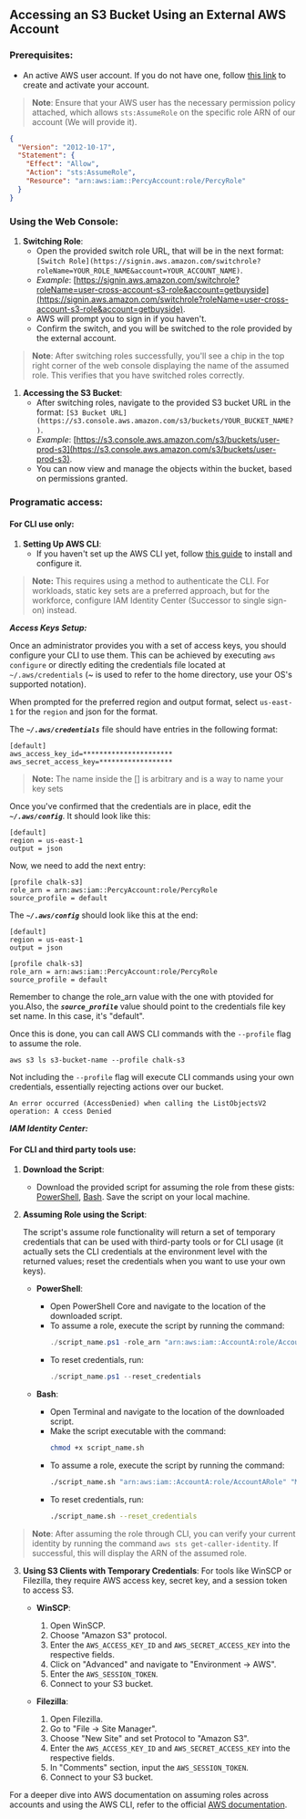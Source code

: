 ## Accessing an S3 Bucket Using an External AWS Account

### Prerequisites:
- An active AWS user account. If you do not have one, follow [this link](https://aws.amazon.com/premiumsupport/knowledge-center/create-and-activate-aws-account/) to create and activate your account.

> **Note**: Ensure that your AWS user  has the necessary permission policy attached, which allows `sts:AssumeRole` on the specific role ARN of our account (We will provide it). 

```json
{
  "Version": "2012-10-17",
  "Statement": {
    "Effect": "Allow",
    "Action": "sts:AssumeRole",
    "Resource": "arn:aws:iam::PercyAccount:role/PercyRole"
  }
}
```

### Using the Web Console:

1. **Switching Role**:
    - Open the provided switch role URL, that will be in the next format: `[Switch Role](https://signin.aws.amazon.com/switchrole?roleName=YOUR_ROLE_NAME&account=YOUR_ACCOUNT_NAME)`.
    - _Example_: [https://signin.aws.amazon.com/switchrole?roleName=user-cross-account-s3-role&account=getbuyside](https://signin.aws.amazon.com/switchrole?roleName=user-cross-account-s3-role&account=getbuyside).
    - AWS will prompt you to sign in if you haven't.
    - Confirm the switch, and you will be switched to the role provided by the external account.

> **Note**: After switching roles successfully, you'll see a chip in the top right corner of the web console displaying the name of the assumed role. This verifies that you have switched roles correctly.

1. **Accessing the S3 Bucket**:
    - After switching roles, navigate to the provided S3 bucket URL in the format: `[S3 Bucket URL](https://s3.console.aws.amazon.com/s3/buckets/YOUR_BUCKET_NAME?)`.
    - _Example_: [https://s3.console.aws.amazon.com/s3/buckets/user-prod-s3](https://s3.console.aws.amazon.com/s3/buckets/user-prod-s3).
    - You can now view and manage the objects within the bucket, based on permissions granted.

### Programatic access:

#### For CLI use only: 

1. **Setting Up AWS CLI**:
    - If you haven't set up the AWS CLI yet, follow [this guide](https://docs.aws.amazon.com/cli/latest/userguide/cli-chap-install.html) to install and configure it.
    
> **Note:** This requires using a method to authenticate the CLI. For workloads, static key sets are a preferred approach, but for the workforce, configure IAM Identity Center (Successor to single sign-on) instead.

***Access Keys Setup:***

Once an administrator provides you with a set of access keys, you should configure your CLI to use them. This can be achieved by executing `aws configure` or directly editing the credentials file located at `~/.aws/credentials` (~ is used to refer to the home directory, use your OS's supported notation).

When prompted for the preferred region and output format, select `us-east-1` for the `region` and json for the format.

The ***`~/.aws/credentials`*** file should have entries in the following format:

```
[default]
aws_access_key_id=**********************
aws_secret_access_key=******************
```
> **Note:** The name inside the [] is arbitrary and is a way to name your key sets

Once you've confirmed that the credentials are in place, edit the ***`~/.aws/config`***. It should look like this:

```
[default]
region = us-east-1
output = json 
```

Now, we need to add the next entry:

```credentials
[profile chalk-s3]
role_arn = arn:aws:iam::PercyAccount:role/PercyRole
source_profile = default
```

The ***`~/.aws/config`*** should look like this at the end:

```credentials
[default]
region = us-east-1
output = json 

[profile chalk-s3]
role_arn = arn:aws:iam::PercyAccount:role/PercyRole
source_profile = default
```

Remember to change the role_arn value with the one with ptovided for you.Also, the ***`source_profile`*** value should point to the credentials file key set name. In this case, it's "default".

Once this is done, you can call AWS CLI commands with the `--profile` flag to assume the role.

`aws s3 ls s3-bucket-name --profile chalk-s3`

Not including the `--profile` flag will execute CLI commands using your own credentials, essentially rejecting actions over our bucket.

`An error occurred (AccessDenied) when calling the ListObjectsV2 operation: A
ccess Denied`

***IAM Identity Center:***

#### For CLI and third party tools use:

1. **Download the Script**:
    
	- Download the provided script for assuming the role from these gists: [PowerShell](https://gist.github.com/jesse0099/d4f5399e68c1459057b09500724b561d), [Bash](https://gist.github.com/jesse0099/fafcfbee431bd69bef71d8a57fc9586e). Save the script on your local machine.

2. **Assuming Role using the Script**:

    The script's assume role functionality will return a set of temporary credentials that can be used with third-party tools or for CLI usage (it actually sets the CLI credentials at the environment level with the returned values; reset the credentials when you want to use your own keys).

    - **PowerShell**:
        - Open PowerShell Core and navigate to the location of the downloaded script.
        - To assume a role, execute the script by running the command:
          ```powershell
          ./script_name.ps1 -role_arn "arn:aws:iam::AccountA:role/AccountARole" -session_name "MySessionName"
          ```
        - To reset credentials, run:
          ```powershell
          ./script_name.ps1 --reset_credentials
          ```

    - **Bash**:
        - Open Terminal and navigate to the location of the downloaded script.
        - Make the script executable with the command:
          ```bash
          chmod +x script_name.sh
          ```
        - To assume a role, execute the script by running the command:
          ```bash
          ./script_name.sh "arn:aws:iam::AccountA:role/AccountARole" "MySessionName"
          ```
        - To reset credentials, run:
          ```bash
          ./script_name.sh --reset_credentials
          ```

> **Note**: After assuming the role through CLI, you can verify your current identity by running the command `aws sts get-caller-identity`. If successful, this will display the ARN of the assumed role.

3. **Using S3 Clients with Temporary Credentials**:
    For tools like WinSCP or Filezilla, they require AWS access key, secret key, and a session token to access S3.

    - **WinSCP**:
        1. Open WinSCP.
        2. Choose "Amazon S3" protocol.
        3. Enter the `AWS_ACCESS_KEY_ID` and `AWS_SECRET_ACCESS_KEY` into the respective fields.
        4. Click on "Advanced" and navigate to "Environment -> AWS".
        5. Enter the `AWS_SESSION_TOKEN`.
        6. Connect to your S3 bucket.

    - **Filezilla**:
        1. Open Filezilla.
        2. Go to "File -> Site Manager".
        3. Choose "New Site" and set Protocol to "Amazon S3".
        4. Enter the `AWS_ACCESS_KEY_ID` and `AWS_SECRET_ACCESS_KEY` into the respective fields.
        5. In "Comments" section, input the `AWS_SESSION_TOKEN`.
        6. Connect to your S3 bucket.



For a deeper dive into AWS documentation on assuming roles across accounts and using the AWS CLI, refer to the official [AWS documentation](https://docs.aws.amazon.com/AmazonS3/latest/userguide/Welcome.html).